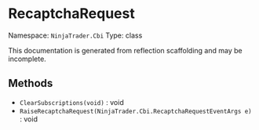 # RecaptchaRequest

Namespace: `NinjaTrader.Cbi`
Type: class

This documentation is generated from reflection scaffolding and may be incomplete.

## Methods
- `ClearSubscriptions(void)` : void
- `RaiseRecaptchaRequest(NinjaTrader.Cbi.RecaptchaRequestEventArgs e)` : void
